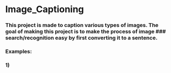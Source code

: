# Image_Captioning

### This project is made to caption various types of images. The goal of making this project is to make the process of image ### search/recognition easy by first converting it to a sentence. 

### Examples:

### 1) 

